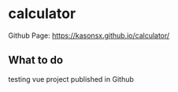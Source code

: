 # calculator
Github Page: https://kasonsx.github.io/calculator/

## What to do
testing vue project published in Github
